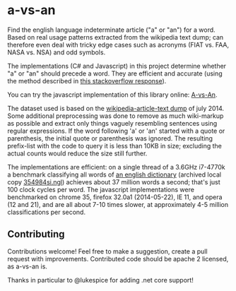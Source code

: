 a-vs-an
=======
Find the english language indeterminate article ("a" or "an") for a word. Based on real usage patterns extracted from the wikipedia text dump; can therefore even deal with tricky edge cases such as acronyms (FIAT vs. FAA, NASA vs. NSA) and odd symbols.

The implementations (C# and Javascript) in this project determine whether "a" or "an" should precede a word.  They are efficient and accurate (using the method described in [this stackoverflow response](http://stackoverflow.com/questions/1288291/how-can-i-correctly-prefix-a-word-with-a-and-an/1288473#1288473)).

You can try the javascript implementation of this library online: [A-vs-An](./AvsAnDemo/).

The dataset used is based on the [wikipedia-article-text dump](https://en.wikipedia.org/wiki/Wikipedia:Database_download#English-language_Wikipedia) of july 2014.  Some additional preprocessing was done to remove as much wiki-markup as possible and extract only things vaguely resembling sentences using regular expressions. If the word following 'a' or 'an' started with a quote or parenthesis, the initial quote or parenthesis was ignored. The resulting prefix-list with the code to query it is less than 10KB in size; excluding the actual counts would reduce the size still further.

The implementations are efficient: on a single thread of a 3.6GHz i7-4770k a benchmark classifying all words of [an english dictionary](https://en.wikipedia.org/wiki/Moby_Project) (archived local copy [354984si.ngl](./AvsAnDemo/354984si.ngl)) achieves about 37 million words a second; that's just 100 clock cycles per word. The javascript implementations were benchmarked on chrome 35, firefox 32.0a1 (2014-05-22), IE 11, and opera (12 and 21), and are all about 7-10 times slower, at approximately 4-5 million classifications per second. 

Contributing
---
Contributions welcome!  Feel free to make a suggestion, create a pull request with improvements. Contributed code should be apache 2 licensed, as a-vs-an is.

Thanks in particular to @lukespice for adding .net core support!

